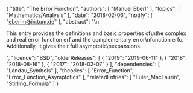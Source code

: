 {
    "title": "The Error Function",
    "authors": [
        "Manuel Eberl"
    ],
    "topics": [
        "Mathematics/Analysis"
    ],
    "date": "2018-02-06",
    "notify": [
        "eberlm@in.tum.de"
    ],
    "abstract": "\n<p> This entry provides the definitions and basic properties of\nthe complex and real error function erf and the complementary error\nfunction erfc. Additionally, it gives their full asymptotic\nexpansions. </p>",
    "licence": "BSD",
    "olderReleases": [
        {
            "2019": "2019-06-11"
        },
        {
            "2018": "2018-08-16"
        },
        {
            "2017": "2018-02-07"
        }
    ],
    "dependencies": [
        "Landau_Symbols"
    ],
    "theories": [
        "Error_Function",
        "Error_Function_Asymptotics"
    ],
    "relatedEntries": [
        "Euler_MacLaurin",
        "Stirling_Formula"
    ]
}